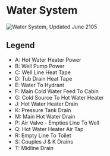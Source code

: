 # Water System

![Water System, Updated June 2105](images/watersystem-2015.png "Water System, Updated June 2015")

## Legend

* A: Hot Water Heater Power
* B: Well Pump Power
* C: Well Line Heat Tape
* D: Tub Drain Heat Tape
* E: Water To Hydrant
* F: Main Cold Water Feed To Cabin
* G: Cold Source To Hot Water Heater
* J: Hot Water Heater Drain
* K: Pressure Tank Drain
* M: Main Hot Water Drain
* P: Air Valve - Empties Line To Well
* Q: Hot Water Heater Air Tap
* R: Empty Line To Toilet
* S: Couples J & K Drains
* T: Midline Drain
